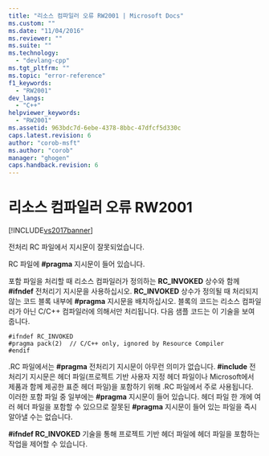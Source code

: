 ```yaml
---
title: "리소스 컴파일러 오류 RW2001 | Microsoft Docs"
ms.custom: ""
ms.date: "11/04/2016"
ms.reviewer: ""
ms.suite: ""
ms.technology: 
  - "devlang-cpp"
ms.tgt_pltfrm: ""
ms.topic: "error-reference"
f1_keywords: 
  - "RW2001"
dev_langs: 
  - "C++"
helpviewer_keywords: 
  - "RW2001"
ms.assetid: 963bdc7d-6ebe-4378-8bbc-47dfcf5d330c
caps.latest.revision: 6
author: "corob-msft"
ms.author: "corob"
manager: "ghogen"
caps.handback.revision: 6
---
```

# 리소스 컴파일러 오류 RW2001
[!INCLUDE[vs2017banner](../../assembler/inline/includes/vs2017banner.md)]

전처리 RC 파일에서 지시문이 잘못되었습니다.  
  
 RC 파일에 **\#pragma** 지시문이 들어 있습니다.  
  
 포함 파일을 처리할 때 리소스 컴파일러가 정의하는 **RC\_INVOKED** 상수와 함께 **\#ifndef** 전처리기 지시문을 사용하십시오.  **RC\_INVOKED** 상수가 정의될 때 처리되지 않는 코드 블록 내부에 **\#pragma** 지시문을 배치하십시오.  블록의 코드는 리소스 컴파일러가 아닌 C\/C\+\+ 컴파일러에 의해서만 처리됩니다.  다음 샘플 코드는 이 기술을 보여 줍니다.  
  
```  
#ifndef RC_INVOKED  
#pragma pack(2)  // C/C++ only, ignored by Resource Compiler  
#endif  
```  
  
 .RC 파일에서는 **\#pragma** 전처리기 지시문이 아무런 의미가 없습니다.   **\#include** 전처리기 지시문은 헤더 파일\(프로젝트 기반 사용자 지정 헤더 파일이나 Microsoft에서 제품과 함께 제공한 표준 헤더 파일\)을 포함하기 위해 .RC 파일에서 주로 사용됩니다.  이러한 포함 파일 중 일부에는 **\#pragma** 지시문이 들어 있습니다.  헤더 파일 한 개에 여러 헤더 파일을 포함할 수 있으므로 잘못된 **\#pragma** 지시문이 들어 있는 파일을 즉시 알아낼 수는 없습니다.  
  
 **\#ifndef RC\_INVOKED** 기술을 통해 프로젝트 기반 헤더 파일에 헤더 파일을 포함하는 작업을 제어할 수 있습니다.